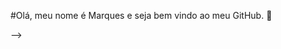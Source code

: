 #Olá, meu nome é Marques e seja bem vindo ao meu GitHub. 👋

<!--
### Hi there, I'm Marques Yuri de Souza, welcomo to my GitHub!

I has 20 years old and 3 years of experience in IT and the last year focusing in development.

Begins in development with PHP
I am currently working at a state hospital. I was hired to provide help desk assistance, but due to my curiosity and some opportunities I had, today I am responsible for the development of Kanbans, Indicator Panels and other systems.

<!--
**MarquesYuri/MarquesYuri** is a ✨ _special_ ✨ repository because its `README.md` (this file) appears on your GitHub profile.

Here are some ideas to get you started:

- 🔭 I’m currently working on ...
- 🌱 I’m currently learning ...
- 👯 I’m looking to collaborate on ...
- 🤔 I’m looking for help with ...
- 💬 Ask me about ...
- 📫 How to reach me: ...
- 😄 Pronouns: ...
- ⚡ Fun fact: ...
--> -->
